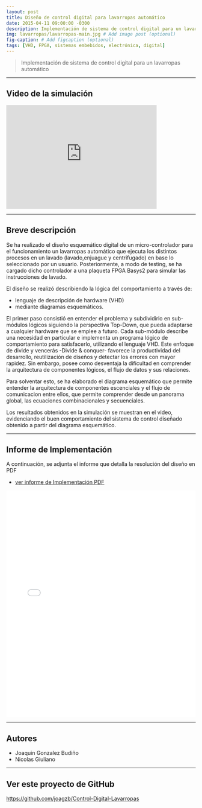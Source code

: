 ```yaml
---
layout: post
title: Diseño de control digital para lavarropas automático
date: 2015-04-11 09:00:00 -0300
description: Implementación de sistema de control digital para un lavarropas automático # Add post description (optional)
img: lavarropas/lavarropas-main.jpg # Add image post (optional)
fig-caption: # Add figcaption (optional)
tags: [VHD, FPGA, sistemas embebidos, electrónica, digital]
---
```


> Implementación de sistema de control digital para un lavarropas automático

---

## Video de la simulación

<iframe width="400" height="275" src="https://www.youtube.com/embed/94JvlFr-tns" frameborder="0" allow="accelerometer; autoplay; encrypted-media; gyroscope; picture-in-picture" allowfullscreen></iframe>

---

## Breve descripción

Se ha realizado el diseño esquemático digital de un micro-controlador para el funcionamiento un lavarropas automático que ejecuta los distintos procesos en un lavado (lavado,enjuague y centrifugado) en base lo seleccionado por un usuario. Posteriormente, a modo de testing, se ha cargado dicho controlador a una plaqueta FPGA Basys2 para simular las instrucciones de lavado.

El diseño se realizó describiendo la lógica del comportamiento a través de:

- lenguaje de descripción de hardware (VHD)
- mediante diagramas esquemáticos.

El primer paso consistió en entender el problema y subdividirlo en sub-módulos lógicos siguiendo la perspectiva Top-Down, que pueda adaptarse a cualquier hardware que se emplee a futuro. Cada sub-módulo describe una necesidad en particular e implementa un programa lógico de comportamiento para satisfacerlo, utilizando el lenguaje VHD. Este enfoque de divide y vencerás -Divide & conquer- favorece la productividad del desarrollo, reutilización de diseños y detectar los errores con mayor rapidez. Sin embargo, posee como desventaja la dificultad en comprender la arquitectura de componentes lógicos, el flujo de datos y sus relaciones.

Para solventar esto, se ha elaborado el diagrama esquemático que permite entender la arquitectura de componentes escenciales y el flujo de comunicacion entre ellos, que permite comprender desde un panorama global, las ecuaciones combinacionales y secuenciales.

Los resultados obtenidos en la simulación se muestran en el video, evidenciando el buen comportamiento del sistema de control diseñado obtenido a partir del diagrama esquemático.

---

## Informe de Implementación

A continuación, se adjunta el informe que detalla la resolución del diseño en PDF

- [ver informe de Implementación PDF](https://github.com/guobiloo/Control-Digital-Lavarropas/blob/master/informe%20-%20control%20digital%20de%20lavarropas.pdf)

<embed src="{{site.baseurl}}/assets/docs/lavarropas/informe.pdf#toolbar=0&navpanes=0&scrollbar=0" type="application/pdf" width="100%" height="600px" />

---

## Autores

- Joaquin Gonzalez Budiño
- Nicolas Giuliano

---

## Ver este proyecto de GitHub

<https://github.com/joagzb/Control-Digital-Lavarropas>
